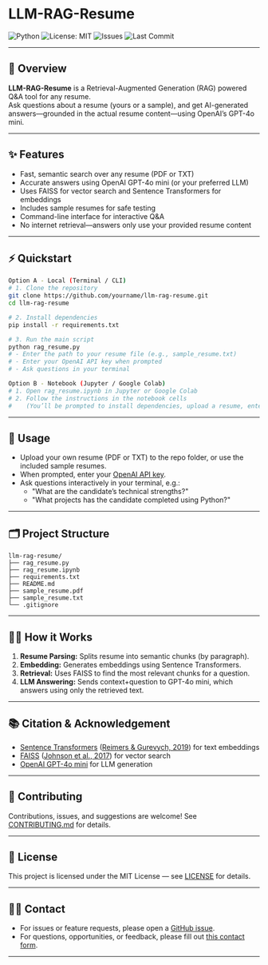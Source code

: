 
# LLM-RAG-Resume

![Python](https://img.shields.io/badge/python-3.11%2B-blue)
![License: MIT](https://img.shields.io/badge/License-MIT-yellow.svg)
![Issues](https://img.shields.io/github/issues/cool112624/llm-rag-resume)
![Last Commit](https://img.shields.io/github/last-commit/cool112624/llm-rag-resume)

---

## 🚀 Overview

**LLM-RAG-Resume** is a Retrieval-Augmented Generation (RAG) powered Q&A tool for any resume.  
Ask questions about a resume (yours or a sample), and get AI-generated answers—grounded in the actual resume content—using OpenAI’s GPT-4o mini.

---

## ✨ Features

- Fast, semantic search over any resume (PDF or TXT)
- Accurate answers using OpenAI GPT-4o mini (or your preferred LLM)
- Uses FAISS for vector search and Sentence Transformers for embeddings
- Includes sample resumes for safe testing
- Command-line interface for interactive Q&A
- No internet retrieval—answers only use your provided resume content

---

## ⚡️ Quickstart

```bash
Option A - Local (Terminal / CLI)
# 1. Clone the repository
git clone https://github.com/yourname/llm-rag-resume.git
cd llm-rag-resume

# 2. Install dependencies
pip install -r requirements.txt

# 3. Run the main script
python rag_resume.py
# - Enter the path to your resume file (e.g., sample_resume.txt)
# - Enter your OpenAI API key when prompted
# - Ask questions in your terminal

Option B - Notebook (Jupyter / Google Colab)
# 1. Open rag_resume.ipynb in Jupyter or Google Colab
# 2. Follow the instructions in the notebook cells
#    (You’ll be prompted to install dependencies, upload a resume, enter your API key, and start chatting)
```

---

## 📝 Usage

- Upload your own resume (PDF or TXT) to the repo folder, or use the included sample resumes.
- When prompted, enter your [OpenAI API key](https://platform.openai.com/api-keys).
- Ask questions interactively in your terminal, e.g.:
  - "What are the candidate’s technical strengths?"
  - "What projects has the candidate completed using Python?"

---

## 🗂 Project Structure

```text
llm-rag-resume/
├── rag_resume.py
├── rag_resume.ipynb
├── requirements.txt
├── README.md
├── sample_resume.pdf
├── sample_resume.txt
└── .gitignore
```

---

## 🧑‍💻 How it Works

1. **Resume Parsing:** Splits resume into semantic chunks (by paragraph).
2. **Embedding:** Generates embeddings using Sentence Transformers.
3. **Retrieval:** Uses FAISS to find the most relevant chunks for a question.
4. **LLM Answering:** Sends context+question to GPT-4o mini, which answers using only the retrieved text.

---

## 📚 Citation & Acknowledgement

- [Sentence Transformers](https://www.sbert.net/) ([Reimers & Gurevych, 2019](https://arxiv.org/abs/1908.10084)) for text embeddings
- [FAISS](https://github.com/facebookresearch/faiss) ([Johnson et al., 2017](https://arxiv.org/abs/1702.08734)) for vector search
- [OpenAI GPT-4o mini](https://platform.openai.com/docs/models/gpt-4o) for LLM generation

---

## 🤝 Contributing

Contributions, issues, and suggestions are welcome!
See [CONTRIBUTING.md](CONTRIBUTING.md) for details.

---

## 📝 License

This project is licensed under the MIT License — see [LICENSE](LICENSE) for details.

---

## 🙋‍♂️ Contact

- For issues or feature requests, please open a [GitHub issue](https://github.com/yourname/llm-rag-resume/issues).
- For questions, opportunities, or feedback, please fill out [this contact form](https://docs.google.com/forms/d/e/1FAIpQLSfRIMDgGXS8VLHJlp8IPwDT34I0F-RrjLZXe3BWQhyO8jApVg/viewform?usp=dialog).

---
